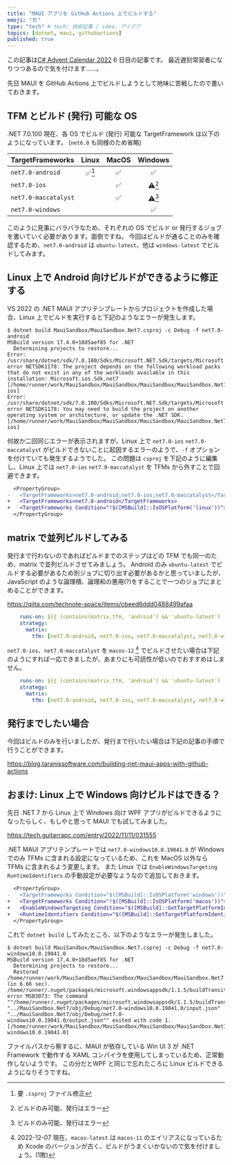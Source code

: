 ```yaml
---
title: "MAUI アプリを GitHub Actions 上でビルドする"
emoji: "🏗️"
type: "tech" # tech: 技術記事 / idea: アイデア
topics: [dotnet, maui, githubactions]
published: true
---
```


この記事は[C# Advent Calendar 2022](https://qiita.com/advent-calendar/2022/csharplang) 6 日目の記事です。
最近遅刻常習者になりつつあるので気を付けます……。

先日 MAUI を GitHub Actions 上でビルドしようとして地味に苦戦したので書いておきます。

## TFM とビルド (発行) 可能な OS

.NET 7.0.100 現在、各 OS でビルド (発行) 可能な TargetFramework は以下のようになっています。 (`net6.0` も同様のため省略)

| TargetFrameworks     | Linux | MacOS | Windows |
| -------------------- | :---: | :---: | :-----: |
| `net7.0-android`     | ✅[^1] |   ✅   |    ✅    |
| `net7.0-ios`         |       |   ✅   |  ⚠️[^2]  |
| `net7.0-maccatalyst` |       |   ✅   |  ⚠️[^2]  |
| `net7.0-windows`     |       |       |    ✅    |

このように見事にバラバラなため、それぞれの OS でビルド or 発行するジョブを書いていく必要があります。面倒ですね。
今回はビルドが通ることのみを確認するため、`net7.0-android` は `ubuntu-latest`、他は `windows-latest` でビルドしてみます。

[^1]: 要 `.csproj` ファイル修正

[^2]: ビルドのみ可能、発行はエラー

## Linux 上で Android 向けビルドができるように修正する

VS 2022 の .NET MAUI アプリテンプレートからプロジェクトを作成した場合、Linux 上でビルドを実行すると下記のようなエラーが発生します。

```
$ dotnet build MauiSandbox/MauiSandbox.Net7.csproj -c Debug -f net7.0-android
MSBuild version 17.4.0+18d5aef85 for .NET
  Determining projects to restore...
Error: /usr/share/dotnet/sdk/7.0.100/Sdks/Microsoft.NET.Sdk/targets/Microsoft.NET.Sdk.ImportWorkloads.targets(38,5): error NETSDK1178: The project depends on the following workload packs that do not exist in any of the workloads available in this installation: Microsoft.ios.Sdk.net7 [/home/runner/work/MauiSandbox/MauiSandbox/MauiSandbox/MauiSandbox.Net7.csproj::TargetFramework=net7.0-ios]
Error: /usr/share/dotnet/sdk/7.0.100/Sdks/Microsoft.NET.Sdk/targets/Microsoft.NET.Sdk.ImportWorkloads.targets(38,5): error NETSDK1178: You may need to build the project on another operating system or architecture, or update the .NET SDK. [/home/runner/work/MauiSandbox/MauiSandbox/MauiSandbox/MauiSandbox.Net7.csproj::TargetFramework=net7.0-ios]
```

何故か二回同じエラーが表示されますが、Linux 上で `net7.0-ios` `net7.0-maccatalyst` がビルドできないことに起因するエラーのようで、`-f` オプションを付けていても発生するようでした。
この問題は `csproj` を下記のように編集し、Linux 上では `net7.0-ios` `net7.0-maccatalyst` を TFMs から外すことで回避できます。

```diff xml
  <PropertyGroup>
-   <TargetFrameworks>net7.0-android;net7.0-ios;net7.0-maccatalyst</TargetFrameworks>
+   <TargetFrameworks>net7.0-android</TargetFrameworks>
+   <TargetFrameworks Condition="!$([MSBuild]::IsOSPlatform('linux'))">$(TargetFrameworks);net7.0-ios;net7.0-maccatalyst</TargetFrameworks>
  </PropertyGroup>
```

## matrix で並列ビルドしてみる

発行まで行わないのであればビルドまでのステップはどの TFM でも同一のため、matrix で並列ビルドさせてみましょう。
Android のみ `ubuntu-latest` でビルドする必要があるため別ジョブに切り出す必要があるかと思っていましたが、JavaScript のような論理積、論理和の悪用(?)をすることで一つのジョブにまとめることができます。

https://qiita.com/technote-space/items/cbeed6ddd0488499afaa

```yaml
    runs-on: ${{ (contains(matrix.tfm, 'android') && 'ubuntu-latest') || 'windows-latest' }}
    strategy:
      matrix:
        tfm: [net7.0-android, net7.0-ios, net7.0-maccatalyst, net7.0-windows10.0.19041.0]
```

`net7.0-ios`、`net7.0-maccatalyst` を `macos-12` [^3] でビルドさせたい場合は下記のようにすれば一応できましたが、あまりにも可読性が低いのでおすすめはしません。

```yaml
    runs-on: ${{ (contains(matrix.tfm, 'android') && 'ubuntu-latest') || (contains(matrix.tfm, 'windows') && 'windows-latest') || 'macos-12' }}
    strategy:
      matrix:
        tfm: [net7.0-android, net7.0-ios, net7.0-maccatalyst, net7.0-windows10.0.19041.0]
```

[^3]: 2022-12-07 現在、`macos-latest` は `macos-11` のエイリアスになっているため Xcode のバージョンが古く、ビルドがうまくいかないので気を付けましょう。(1敗)

## 発行までしたい場合

今回はビルドのみを行いましたが、発行まで行いたい場合は下記の記事の手順で行うことができます。

https://blog.taranissoftware.com/building-net-maui-apps-with-github-actions
## おまけ: Linux 上で Windows 向けビルドはできる？

先日 .NET 7 から Linux 上で Windows 向け WPF アプリがビルドできるようになったらしく、もしやと思って MAUI でも試してみました。

https://tech.guitarrapc.com/entry/2022/11/11/031555

.NET MAUI アプリテンプレートでは `net7.0-windows10.0.19041.0` が Windows でのみ TFMs に含まれる設定になっているため、これを MacOS 以外なら TFMs に含まれるよう変更します。
また Linux では `EnableWindowsTargeting` `RuntimeIdentifiers` の手動設定が必要なようなので追加しておきます。

```diff xml
  <PropertyGroup>
-   <TargetFrameworks Condition="$([MSBuild]::IsOSPlatform('windows'))">$(TargetFrameworks);net7.0-windows10.0.19041.0</TargetFrameworks>
+   <TargetFrameworks Condition="!$([MSBuild]::IsOSPlatform('macos'))">$(TargetFrameworks);net7.0-windows10.0.19041.0</TargetFrameworks>
+   <EnableWindowsTargeting Condition="$([MSBuild]::GetTargetPlatformIdentifier('$(TargetFramework)')) == 'windows'">true</EnableWindowsTargeting>
+   <RuntimeIdentifiers Condition="$([MSBuild]::GetTargetPlatformIdentifier('$(TargetFramework)')) == 'windows'">win-x64</RuntimeIdentifiers>
  </PropertyGroup>
```

これで `dotnet build` してみたところ、以下のようなエラーが発生しました。

```
$ dotnet build MauiSandbox/MauiSandbox.Net7.csproj -c Debug -f net7.0-windows10.0.19041.0
MSBuild version 17.4.0+18d5aef85 for .NET
  Determining projects to restore...
  Restored /home/runner/work/MauiSandbox/MauiSandbox/MauiSandbox/MauiSandbox.Net7.csproj (in 6.66 sec).
/home/runner/.nuget/packages/microsoft.windowsappsdk/1.1.5/buildTransitive/Microsoft.UI.Xaml.Markup.Compiler.interop.targets(559,9): error MSB3073: The command ""/home/runner/.nuget/packages/microsoft.windowsappsdk/1.1.5/buildTransitive/../tools/net5.0/../net472/XamlCompiler.exe" "../MauiSandbox.Net7/obj/Debug/net7.0-windows10.0.19041.0/input.json" "../MauiSandbox.Net7/obj/Debug/net7.0-windows10.0.19041.0/output.json"" exited with code 1. [/home/runner/work/MauiSandbox/MauiSandbox/MauiSandbox/MauiSandbox.Net7.csproj::TargetFramework=net7.0-windows10.0.19041.0]
```

ファイルパスから察するに、MAUI が依存している Win UI 3 が .NET Framework で動作する XAML コンパイラを使用してしまっているため、正常動作しないようです。
この分だとWPF と同じで忘れたころに Linux ビルドできるようになりそうですね。
